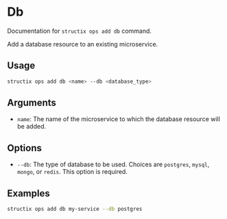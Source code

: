 # Db

Documentation for `structix ops add db` command.

Add a database resource to an existing microservice.

## Usage

```bash
structix ops add db <name> --db <database_type>
```

## Arguments

-   `name`: The name of the microservice to which the database resource will be added.

## Options

-   `--db`: The type of database to be used. Choices are `postgres`, `mysql`, `mongo`, or `redis`. This option is required.

## Examples

```bash
structix ops add db my-service --db postgres
```